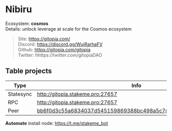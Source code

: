 # Nibiru

Ecosystem: **cosmos** </br>
Details: unlock leverage at scale for the Cosmos ecosystem</br>

> Site: https://gitopia.com/ </br>
> Discord: https://discord.gg/WujRarhaFV </br>
> Github: https://gitopia.com/gitopia </br>
> Twitter: hhttps://twitter.com/gitopiaDAO </br>
## Table projects
| Type      | Info      |
|-----------|-----------|
| Statesync | http://gitopia.stakeme.pro:27657 |
| RPC       | http://gitopia.stakeme.pro:27657       |
| Peer      | bb6f0d3c55a6834037d545159869388bc498a5c7@gitopia.stakeme.pro:27656      |

**Automate** install node: https://t.me/stakeme_bot

